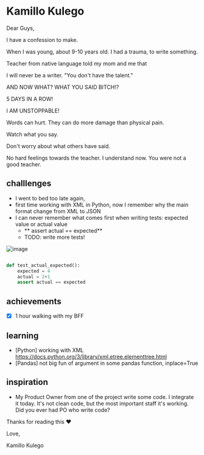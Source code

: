 # Kamillo Kulego


Dear Guys, 

I have a confession to make.

When I was young, about 9-10 years old. I had a trauma, to write something.

Teacher from native language told my mom and me that

I will never be a writer.  "You don't have the talent."


AND NOW WHAT? WHAT YOU SAID BITCH!?

5 DAYS IN A ROW!

I AM UNSTOPPABLE!


Words can hurt. They can do more damage than physical pain.

Watch what you say.

Don't worry about what others have said.

No hard feelings towards the teacher. I understand now. You were not a good teacher.


## challlenges
* I went to bed too late again, 
* first time working with XML in Python, now I remember why the main format change from XML to JSON
* I can never remember what comes first when writing tests: expected value or actual value
  * ** assert actual == expected**
  * TODO: write more tests!

![image](https://github.com/KuligKamil/kuligkamil.github.io/assets/13277748/c00a1f9b-2e28-45d5-bfda-dbb5251f3fa2)


``` python

def test_actual_expected():
    expected = 4
    actual = 2+1
    assert actual == expected

```

## achievements
- [X] 1 hour walking with my BFF


## learning 
* [Python] working with XML https://docs.python.org/3/library/xml.etree.elementtree.html
* [Pandas] not big fun of argument in some pandas function, inplace=True
  
## inspiration
* My Product Owner from one of the project write some code. I integrate it today. It's not clean code, but the most important staff it's working.
Did you ever had PO who write code?



Thanks for reading this ❤️

Love,

Kamillo Kulego
